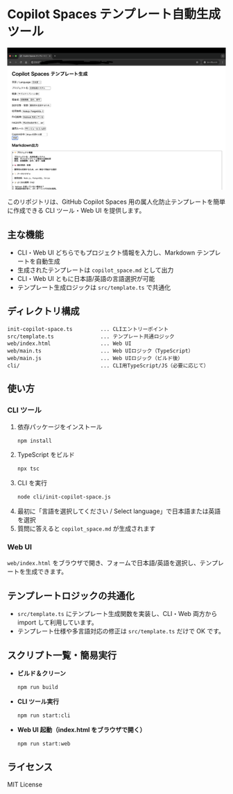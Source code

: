 # Copilot Spaces テンプレート自動生成ツール

![Web UI プレビュー](assets/web-preview.png)

このリポジトリは、GitHub Copilot Spaces 用の属人化防止テンプレートを簡単に作成できる CLI ツール・Web UI を提供します。

## 主な機能

- CLI・Web UI どちらでもプロジェクト情報を入力し、Markdown テンプレートを自動生成
- 生成されたテンプレートは `copilot_space.md` として出力
- CLI・Web UI ともに日本語/英語の言語選択が可能
- テンプレート生成ロジックは `src/template.ts` で共通化

## ディレクトリ構成

```
init-copilot-space.ts         ... CLIエントリーポイント
src/template.ts               ... テンプレート共通ロジック
web/index.html                ... Web UI
web/main.ts                   ... Web UIロジック（TypeScript）
web/main.js                   ... Web UIロジック（ビルド後）
cli/                          ... CLI用TypeScript/JS（必要に応じて）
```

## 使い方

### CLI ツール

1. 依存パッケージをインストール
   ```sh
   npm install
   ```
2. TypeScript をビルド
   ```sh
   npx tsc
   ```
3. CLI を実行
   ```sh
   node cli/init-copilot-space.js
   ```
4. 最初に「言語を選択してください / Select language」で日本語または英語を選択
5. 質問に答えると `copilot_space.md` が生成されます

### Web UI

`web/index.html` をブラウザで開き、フォームで日本語/英語を選択し、テンプレートを生成できます。

## テンプレートロジックの共通化

- `src/template.ts` にテンプレート生成関数を実装し、CLI・Web 両方から import して利用しています。
- テンプレート仕様や多言語対応の修正は `src/template.ts` だけで OK です。

## スクリプト一覧・簡易実行

- **ビルド＆クリーン**
  ```sh
  npm run build
  ```
- **CLI ツール実行**
  ```sh
  npm run start:cli
  ```
- **Web UI 起動（index.html をブラウザで開く）**
  ```sh
  npm run start:web
  ```

## ライセンス

MIT License
